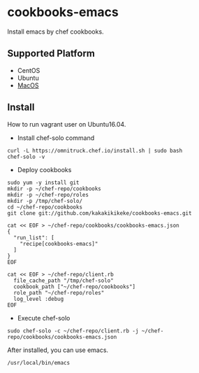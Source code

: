 # cookbooks-emacs
Install emacs by chef cookbooks.

## Supported Platform

* CentOS
* Ubuntu
* [MacOS](README_mac.md)

## Install
How to run vagrant user on Ubuntu16.04.

* Install chef-solo command

```
curl -L https://omnitruck.chef.io/install.sh | sudo bash
chef-solo -v
```

* Deploy cookbooks

```
sudo yum -y install git
mkdir -p ~/chef-repo/cookbooks
mkdir -p ~/chef-repo/roles
mkdir -p /tmp/chef-solo/
cd ~/chef-repo/cookbooks
git clone git://github.com/kakakikikeke/cookbooks-emacs.git
```

```
cat << EOF > ~/chef-repo/cookbooks/cookbooks-emacs.json
{
  "run_list": [
    "recipe[cookbooks-emacs]"
  ]
}
EOF
```

```
cat << EOF > ~/chef-repo/client.rb
  file_cache_path "/tmp/chef-solo"
  cookbook_path ["~/chef-repo/cookbooks"]
  role_path "~/chef-repo/roles"
  log_level :debug
EOF
```

* Execute chef-solo

```
sudo chef-solo -c ~/chef-repo/client.rb -j ~/chef-repo/cookbooks/cookbooks-emacs.json
```

After installed, you can use emacs.

```
/usr/local/bin/emacs
```
